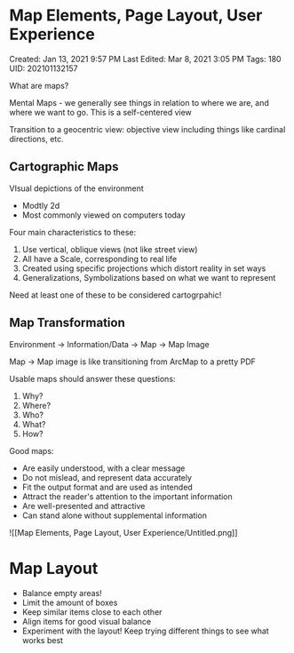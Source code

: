 # Map Elements, Page Layout, User Experience

Created: Jan 13, 2021 9:57 PM
Last Edited: Mar 8, 2021 3:05 PM
Tags: 180
UID: 202101132157

What are maps?

Mental Maps - we generally see things in relation to where we are, and where we want to go. This is a self-centered view

Transition to a geocentric view: objective view including things like cardinal directions, etc.

## Cartographic Maps

VIsual depictions of the environment

- Modtly 2d
- Most commonly viewed on computers today

Four main characteristics to these:

1. Use vertical, oblique views (not like street view)
2. All have a Scale, corresponding to real life
3. Created using specific projections which distort reality in set ways
4. Generalizations, Symbolizations based on what we want to represent

Need at least one of these to be considered cartogrpahic!

## Map Transformation

Environment → Information/Data → Map → Map Image

Map → Map image is like transitioning from ArcMap to a pretty PDF

Usable maps should answer these questions:

1. Why?
2. Where?
3. Who?
4. What?
5. How?

Good maps:

- Are easily understood, with a clear message
- Do not mislead, and represent data accurately
- Fit the output format and are used as intended
- Attract the reader's attention to the important information
- Are well-presented and attractive
- Can stand alone without supplemental information

![[Map Elements, Page Layout, User Experience/Untitled.png]]

# Map Layout

- Balance empty areas!
- Limit the amount of boxes
- Keep similar items close to each other
- Align items for good visual balance
- Experiment with the layout! Keep trying different things to see what works best
